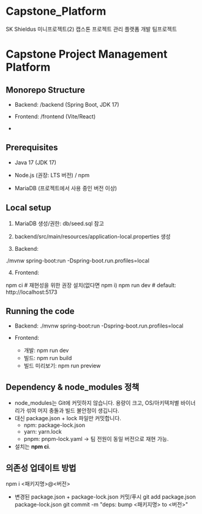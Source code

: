 # Capstone_Platform

SK Shieldus 미니프로젝트(2) 캡스톤 프로젝트 관리 플랫폼 개발 팀프로젝트

# Capstone Project Management Platform

## Monorepo Structure

- Backend: /backend (Spring Boot, JDK 17)

- Frontend: /frontend (Vite/React)
- 
## Prerequisites

- Java 17 (JDK 17)

- Node.js (권장: LTS 버전) / npm

- MariaDB (프로젝트에서 사용 중인 버전 이상)

## Local setup

1) MariaDB 생성/권한: db/seed.sql 참고

2) backend/src/main/resources/application-local.properties 생성

3) Backend:

./mvnw spring-boot:run -Dspring-boot.run.profiles=local

4) Frontend:

npm ci        # 재현성을 위한 권장 설치(없다면 npm i)
npm run dev   # default: http://localhost:5173

## Running the code

- Backend: ./mvnw spring-boot:run -Dspring-boot.run.profiles=local

- Frontend:
  - 개발: npm run dev
  - 빌드: npm run build 
  - 빌드 미리보기: npm run preview


## Dependency & node_modules 정책

- node_modules는 Git에 커밋하지 않습니다. 용량이 크고, OS/아키텍처별 바이너리가 섞여 머지 충돌과 빌드 불안정이 생깁니다.
- 대신 package.json + lock 파일만 커밋합니다.
  - npm: package-lock.json 
  - yarn: yarn.lock 
  - pnpm: pnpm-lock.yaml → 팀 전원이 동일 버전으로 재현 가능.
- 설치는 **npm ci**.

## 의존성 업데이트 방법
npm i <패키지명>@<버전>
- 변경된 package.json + package-lock.json 커밋/푸시
git add package.json package-lock.json
git commit -m "deps: bump <패키지명> to <버전>"